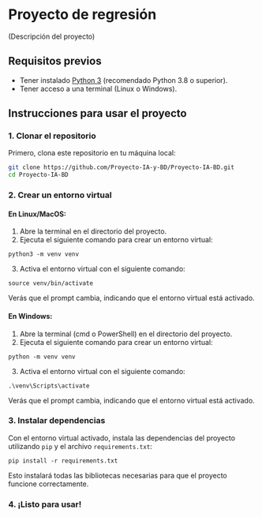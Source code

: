 # Proyecto de regresión

(Descripción del proyecto)

## Requisitos previos

- Tener instalado [Python 3](https://www.python.org/downloads/) (recomendado Python 3.8 o superior).
- Tener acceso a una terminal (Linux o Windows).

## Instrucciones para usar el proyecto

### 1. Clonar el repositorio

Primero, clona este repositorio en tu máquina local:

```bash
git clone https://github.com/Proyecto-IA-y-BD/Proyecto-IA-BD.git
cd Proyecto-IA-BD
```

### 2. Crear un entorno virtual

#### En Linux/MacOS:

1. Abre la terminal en el directorio del proyecto.
2. Ejecuta el siguiente comando para crear un entorno virtual:

```
python3 -m venv venv
```

3. Activa el entorno virtual con el siguiente comando:

```
source venv/bin/activate
```

Verás que el prompt cambia, indicando que el entorno virtual está activado.

#### En Windows:

1. Abre la terminal (cmd o PowerShell) en el directorio del proyecto.
2. Ejecuta el siguiente comando para crear un entorno virtual:

```
python -m venv venv
```

3. Activa el entorno virtual con el siguiente comando:

```
.\venv\Scripts\activate
```

Verás que el prompt cambia, indicando que el entorno virtual está activado.

### 3. Instalar dependencias

Con el entorno virtual activado, instala las dependencias del proyecto utilizando `pip` y el archivo `requirements.txt`:

```
pip install -r requirements.txt
```

Esto instalará todas las bibliotecas necesarias para que el proyecto funcione correctamente.

### 4. ¡Listo para usar!
